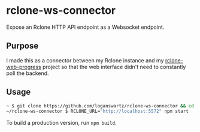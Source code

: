 # rclone-ws-connector
Expose an Rclone HTTP API endpoint as a Websocket endpoint.

## Purpose
I made this as a connector between my Rclone instance and my
[rclone-web-progress](https://github.com/loganswartz/rclone-web-progress)
project so that the web interface didn't need to constantly poll the backend.

## Usage
```bash
~ $ git clone https://github.com/loganswartz/rclone-ws-connector && cd rclone-ws-connector
~/rclone-ws-connector $ RCLONE_URL="http://localhost:5572" npm start
```
To build a production version, run `npm build`.
